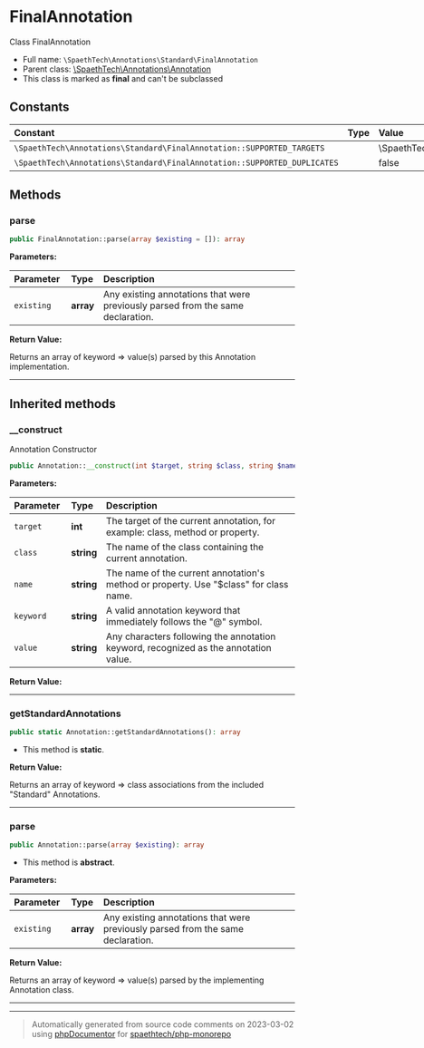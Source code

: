# FinalAnnotation

Class FinalAnnotation



* Full name: `\SpaethTech\Annotations\Standard\FinalAnnotation`
* Parent class: [\SpaethTech\Annotations\Annotation](../Annotation.md)
* This class is marked as **final** and can't be subclassed



## Constants

| Constant | Type | Value |
|:---------|:-----|:------|
|`\SpaethTech\Annotations\Standard\FinalAnnotation::SUPPORTED_TARGETS`||\SpaethTech\Annotations\Annotation::TARGET_CLASS|
|`\SpaethTech\Annotations\Standard\FinalAnnotation::SUPPORTED_DUPLICATES`||false|

## Methods

### parse



```php
public FinalAnnotation::parse(array $existing = []): array
```








**Parameters:**

| Parameter  | Type  | Description  |
|:-----------|:------|:-------------|
| `existing` | **array** | Any existing annotations that were previously parsed from the same declaration. |


**Return Value:**

Returns an array of keyword => value(s) parsed by this Annotation implementation.



---


## Inherited methods

### __construct

Annotation Constructor

```php
public Annotation::__construct(int $target, string $class, string $name, string $keyword, string $value): mixed
```








**Parameters:**

| Parameter  | Type  | Description  |
|:-----------|:------|:-------------|
| `target` | **int** | The target of the current annotation, for example: class, method or property. |
| `class` | **string** | The name of the class containing the current annotation. |
| `name` | **string** | The name of the current annotation&#039;s method or property.  Use &quot;$class&quot; for class name. |
| `keyword` | **string** | A valid annotation keyword that immediately follows the &quot;@&quot; symbol. |
| `value` | **string** | Any characters following the annotation keyword, recognized as the annotation value. |


**Return Value:**





---
### getStandardAnnotations



```php
public static Annotation::getStandardAnnotations(): array
```



* This method is **static**.





**Return Value:**

Returns an array of keyword => class associations from the included "Standard" Annotations.



---
### parse



```php
public Annotation::parse(array $existing): array
```




* This method is **abstract**.



**Parameters:**

| Parameter  | Type  | Description  |
|:-----------|:------|:-------------|
| `existing` | **array** | Any existing annotations that were previously parsed from the same declaration. |


**Return Value:**

Returns an array of keyword => value(s) parsed by the implementing Annotation class.



---


---
> Automatically generated from source code comments on 2023-03-02 using
> [phpDocumentor](http://www.phpdoc.org/) for [spaethtech/php-monorepo](https://github.com/spaethtech/php-monorepo)

<style>
/* Remove padding and background in <code> used in the structs title */
h2 code,
h3 code,
h4 code,
h5 code {
    background: none !important;
    padding: 0 !important;
}

table {
    width: 100%;
    display: table;
}

thead > tr > th {
    text-align: left;
}

thead > tr > th:first-child {
    width: 20%;
}

/* Remove padding and background in <code> used in the tables */
td code,
th code {
    background: none;
    padding: 0;
}
</style>
